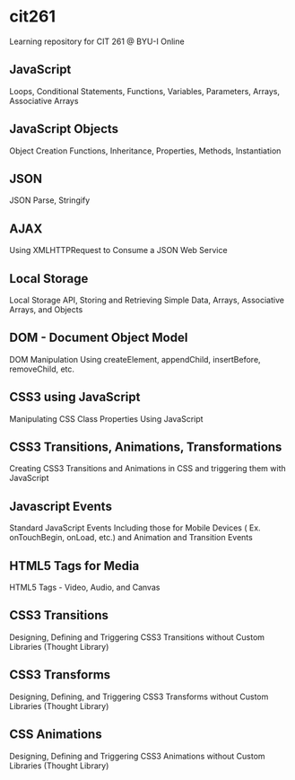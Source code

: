 # cit261
Learning repository for CIT 261 @ BYU-I Online

## JavaScript

Loops, Conditional Statements, Functions, Variables, Parameters, Arrays, Associative Arrays

## JavaScript Objects

Object Creation Functions, Inheritance, Properties, Methods, Instantiation

## JSON

JSON Parse, Stringify

## AJAX

Using XMLHTTPRequest to Consume a JSON Web Service

## Local Storage

Local Storage API, Storing and Retrieving Simple Data, Arrays, Associative Arrays, and Objects

## DOM - Document Object Model

DOM Manipulation Using createElement, appendChild, insertBefore, removeChild, etc.

## CSS3 using JavaScript

Manipulating CSS Class Properties Using JavaScript

## CSS3 Transitions, Animations, Transformations

Creating CSS3 Transitions and Animations in CSS and triggering them with JavaScript

## Javascript Events

Standard JavaScript Events Including those for Mobile Devices ( Ex. onTouchBegin, onLoad, etc.) and Animation and Transition Events

## HTML5 Tags for Media

HTML5 Tags - Video, Audio, and Canvas

## CSS3 Transitions

Designing, Defining and Triggering CSS3 Transitions without Custom Libraries (Thought Library)

## CSS3 Transforms

Designing, Defining, and Triggering CSS3 Transforms without Custom Libraries (Thought Library)

## CSS Animations

Designing, Defining and Triggering CSS3 Animations without Custom Libraries (Thought Library)